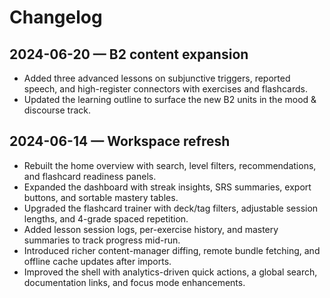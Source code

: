 # Changelog

## 2024-06-20 — B2 content expansion
- Added three advanced lessons on subjunctive triggers, reported speech, and high-register connectors with exercises and flashcards.
- Updated the learning outline to surface the new B2 units in the mood & discourse track.

## 2024-06-14 — Workspace refresh
- Rebuilt the home overview with search, level filters, recommendations, and flashcard readiness panels.
- Expanded the dashboard with streak insights, SRS summaries, export buttons, and sortable mastery tables.
- Upgraded the flashcard trainer with deck/tag filters, adjustable session lengths, and 4-grade spaced repetition.
- Added lesson session logs, per-exercise history, and mastery summaries to track progress mid-run.
- Introduced richer content-manager diffing, remote bundle fetching, and offline cache updates after imports.
- Improved the shell with analytics-driven quick actions, a global search, documentation links, and focus mode enhancements.

